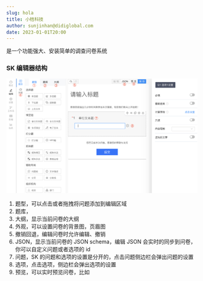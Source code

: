 ```yaml
---
slug: hola
title: 小桔科技
author: sunjinhan@didiglobal.com
date: 2023-01-01T20:00
---
```

是一个功能强大、安装简单的调查问卷系统

### SK 编辑器结构

![editor-structure](../static/img/editor-structure.png)

1. 题型，可以点击或者拖拽将问题添加到编辑区域
2. 题库，
3. 大纲，显示当前问卷的大纲
4. 外观，可以设置问卷的背景图，页眉图
5. 撤销回退，编辑问卷时允许编辑、撤销
6. JSON，显示当前问卷的 JSON schema，编辑 JSON 会实时的同步到问卷，你可以自定义问题或者选项的 id
7. 问题，SK 的问题和选项的设置是分开的，点击问题侧边栏会弹出问题的设置
8. 选项，点击选项，侧边栏会弹出选项的设置
9. 预览，可以实时预览问卷，比如
